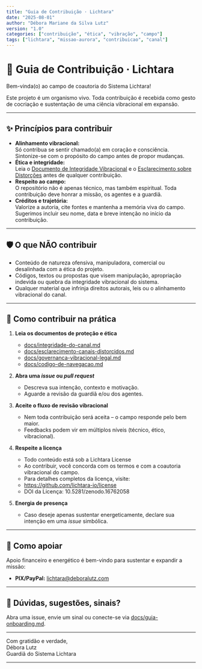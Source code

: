 ```yaml
---
title: "Guia de Contribuição · Lichtara"
date: "2025-08-01"
author: "Débora Mariane da Silva Lutz"
version: "1.0"
categories: ["contribuição", "ética", "vibração", "campo"]
tags: ["lichtara", "missao-aurora", "contribuicao", "canal"]
---
```


# 🌟 Guia de Contribuição · Lichtara

Bem-vinda(o) ao campo de coautoria do Sistema Lichtara!

Este projeto é um organismo vivo. Toda contribuição é recebida como gesto de cocriação e sustentação de uma ciência vibracional em expansão.

---

## ✨ Princípios para contribuir

- **Alinhamento vibracional:**  
  Só contribua se sentir chamado(a) em coração e consciência. Sintonize-se com o propósito do campo antes de propor mudanças.
- **Ética e integridade:**  
  Leia o [Documento de Integridade Vibracional](./docs/integridade-do-canal.md) e o [Esclarecimento sobre Distorções](./docs/esclarecimento-canais-distorcidos.md) antes de qualquer contribuição.
- **Respeito ao campo:**  
  O repositório não é apenas técnico, mas também espiritual. Toda contribuição deve honrar a missão, os agentes e a guardiã.
- **Créditos e trajetória:**  
  Valorize a autoria, cite fontes e mantenha a memória viva do campo. Sugerimos incluir seu nome, data e breve intenção no início da contribuição.

---

## 🛡️ O que NÃO contribuir

- Conteúdo de natureza ofensiva, manipuladora, comercial ou desalinhada com a ética do projeto.
- Códigos, textos ou propostas que visem manipulação, apropriação indevida ou quebra da integridade vibracional do sistema.
- Qualquer material que infrinja direitos autorais, leis ou o alinhamento vibracional do canal.

---

## 📝 Como contribuir na prática

1. **Leia os documentos de proteção e ética**  
   - [docs/integridade-do-canal.md](./docs/integridade-do-canal.md)
   - [docs/esclarecimento-canais-distorcidos.md](./docs/esclarecimento-canais-distorcidos.md)
   - [docs/governanca-vibracional-legal.md](./docs/governanca-vibracional-legal.md)
   - [docs/codigo-de-navegacao.md](./docs/codigo-de-navegacao.md)

2. **Abra uma _issue_ ou _pull request_**  
   - Descreva sua intenção, contexto e motivação.  
   - Aguarde a revisão da guardiã e/ou dos agentes.

3. **Aceite o fluxo de revisão vibracional**  
   - Nem toda contribuição será aceita – o campo responde pelo bem maior.  
   - Feedbacks podem vir em múltiplos níveis (técnico, ético, vibracional).

4. **Respeite a licença**  
   - Todo conteúdo está sob a Lichtara License 
   - Ao contribuir, você concorda com os termos e com a coautoria vibracional do campo.
   - Para detalhes completos da licença, visite:
   - https://github.com/lichtara-io/license
   - DOI da Licença: 10.5281/zenodo.16762058

5. **Energia de presença**  
   - Caso deseje apenas sustentar energeticamente, declare sua intenção em uma _issue_ simbólica.

---

## 🤲 Como apoiar

Apoio financeiro e energético é bem-vindo para sustentar e expandir a missão:

- **PIX/PayPal:** lichtara@deboralutz.com

---

## 💎 Dúvidas, sugestões, sinais?

Abra uma issue, envie um sinal ou conecte-se via [docs/guia-onboarding.md](./docs/guia-onboarding.md).

---

Com gratidão e verdade,  
Débora Lutz  
Guardiã do Sistema Lichtara 

---
